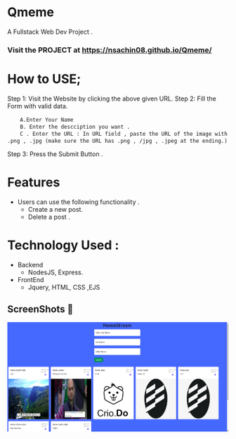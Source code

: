 # Qmeme
A Fullstack Web Dev Project .

### Visit the PROJECT at https://nsachin08.github.io/Qmeme/

# How to USE;

Step 1: Visit the Website by clicking the above given URL.
Step 2: Fill the Form with valid data.
        
        A.Enter Your Name 
        B. Enter the descciption you want .
        C . Enter the URL : In URL field , paste the URL of the image with .png , .jpg (make sure the URL has .png , /jpg , .jpeg at the ending.)
Step 3: Press the Submit Button .

# Features 
 - Users can use the following functionality .
   - Create  a new post.
   - Delete  a post .

# Technology Used :
  - Backend 
    - NodesJS, Express.
  - FrontEnd 
    - Jquery, HTML, CSS ,EJS
## ScreenShots :camera_flash:
![](/Qmeme.png)
